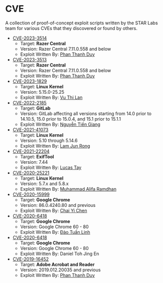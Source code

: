 # CVE
A collection of proof-of-concept exploit scripts written by the STAR Labs team for various CVEs that they discovered or found by others.

- [CVE-2023-3514](https://github.com/star-sg/CVE/tree/master/CVE-2023-3514)
  - Target: **Razer Central**
  - Version: Razer Central 7.11.0.558 and below
  - Exploit Written By: [Phan Thanh Duy](https://github.com/zuypt)
- [CVE-2023-3513](https://github.com/star-sg/CVE/tree/master/CVE-2023-3513)
  - Target: **Razer Central**
  - Version: Razer Central 7.11.0.558 and below
  - Exploit Written By: [Phan Thanh Duy](https://github.com/zuypt)
- [CVE-2023-1829](https://github.com/star-sg/CVE/tree/master/CVE-2023-1829)
  - Target: **Linux Kernel**
  - Version: 5.15.0-25.25
  - Exploit Written By: [Vu Thi Lan](https://github.com/lanleft)
- [CVE-2022-2185](https://github.com/star-sg/CVE/tree/master/CVE-2022-2185)
  - Target: **GitLab**
  - Version: GitLab affecting all versions starting from 14.0 prior to 14.10.5, 15.0 prior to 15.0.4, and 15.1 prior to 15.1.1
  - Exploit Written By: [Nguyễn Tiến Giang](https://github.com/testanull)
- [CVE-2021-41073](https://github.com/star-sg/CVE/tree/master/CVE-2021-41073)
  - Target: **Linux Kernel**
  - Version: 5.10 through 5.14.6
  - Exploit Written By: [Lam Jun Rong](https://github.com/junron)
- [CVE-2021-22204](https://github.com/star-sg/CVE/tree/master/CVE-2021-22204)
  - Target: **ExifTool**
  - Version: 7.44
  - Exploit Written By: [Lucas Tay](https://github.com/cExplr)
- [CVE-2020-25221](https://github.com/star-sg/CVE/tree/master/CVE-2020-25221)
  - Target: **Linux Kernel**
  - Version: 5.7.x and 5.8.x
  - Exploit Written By: [Muhammad Alifa Ramdhan](https://github.com/d4em0n)
- [CVE-2020-15999](https://github.com/star-sg/CVE/tree/master/CVE-2020-15999)
  - Target: **Google Chrome**
  - Version: 86.0.4240.80 and previous
  - Exploit Written By: [Chai Yi Chen](https://github.com/YiChenChai)
- [CVE-2020-6418](https://github.com/star-sg/CVE/tree/master/CVE-2020-6418)
  - Target: **Google Chrome**
  - Version: Google Chrome 60 - 80
  - Exploit Written By: [Đào Tuấn Linh](https://github.com/kuqadk3)
- [CVE-2020-6418](https://github.com/star-sg/CVE/blob/master/CVE-2020-6418/CVE-2020-6418-exploit.js)
  - Target: **Google Chrome**
  - Version: Google Chrome 60 - 80
  - Exploit Written By: Daniel Toh Jing En
- [CVE-2019-16452](https://github.com/star-sg/CVE/tree/master/CVE-2019-16452)
  - Target: **Adobe Acrobat and Reader**
  - Version: 2019.012.20035 and previous
  - Exploit Written By: [Phan Thanh Duy](https://github.com/zuypt)
